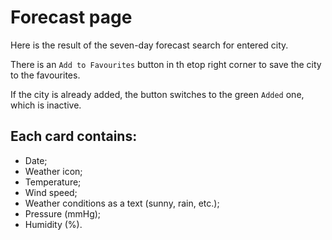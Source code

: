 # Forecast page
Here is the result of the seven-day forecast search for entered city.

There is an `Add to Favourites` button in th etop right corner to save the city to the favourites.

If the city is already added, the button switches to the green `Added` one, which is inactive.

## Each card contains:
  * Date;
  * Weather icon;
  * Temperature;
  * Wind speed;
  * Weather conditions as a text (sunny, rain, etc.);
  * Pressure (mmHg);
  * Humidity (%).
